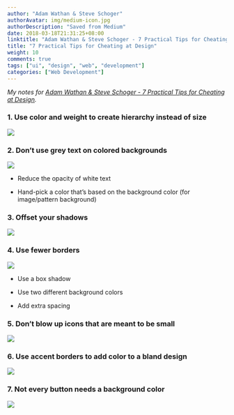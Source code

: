 ```yaml
---
author: "Adam Wathan & Steve Schoger"
authorAvatar: img/medium-icon.jpg
authorDescription: "Saved from Medium"
date: 2018-03-18T21:31:25+08:00
linktitle: "Adam Wathan & Steve Schoger - 7 Practical Tips for Cheating at Design"
title: "7 Practical Tips for Cheating at Design"
weight: 10
comments: true
tags: ["ui", "design", "web", "development"]
categories: ["Web Development"]
---
```


*My notes for [Adam Wathan & Steve Schoger - 7 Practical Tips for Cheating at Design](https://medium.com/refactoring-ui/7-practical-tips-for-cheating-at-design-40c736799886).*



### 1. Use color and weight to create hierarchy instead of size

![](https://cdn-images-1.medium.com/max/1000/1*KYZikUrx9F02cJU9kpn_gQ.png)


### 2. Don’t use grey text on colored backgrounds

![](https://cdn-images-1.medium.com/max/800/1*ajjrhpp-l3GDG7ne7Am8fw.png)

- Reduce the opacity of white text

- Hand-pick a color that’s based on the background color (for image/pattern background)


### 3. Offset your shadows

![](https://cdn-images-1.medium.com/max/1000/1*LisFGBtYOvR-3cwFTzTDUw.png)


### 4. Use fewer borders

![](https://cdn-images-1.medium.com/max/1000/1*fNm6hXxnBvIcHGp9DQRdRQ.png)

- Use a box shadow

- Use two different background colors

- Add extra spacing


### 5. Don’t blow up icons that are meant to be small

![](https://cdn-images-1.medium.com/max/1000/1*57g05Gl-FjDtcCUtaPPOLw.png)


### 6. Use accent borders to add color to a bland design

![](https://cdn-images-1.medium.com/max/1000/1*uwsVo34TWzKM91Gyqsh88Q.png)


### 7. Not every button needs a background color

![](https://cdn-images-1.medium.com/max/1000/1*SIfuJd-3ZFYyA_W1Nme1Yw.png)
